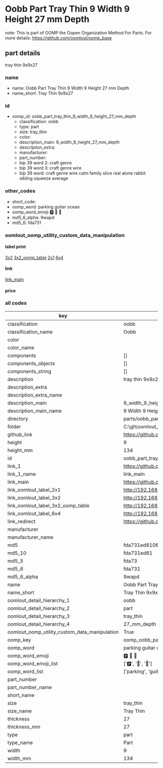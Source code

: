# Oobb Part Tray Thin 9 Width 9 Height 27 mm Depth  

note: This is part of OOMP the Oopen Organization Method For Parts. For more details: https://github.com/oomlout/oomp_base

##  part details
  



tray thin 9x9x27



### name
* name: Oobb Part Tray Thin 9 Width 9 Height 27 mm Depth
* name_short: Tray Thin 9x9x27 
### id
* oomp_id: oobb_part_tray_thin_9_width_9_height_27_mm_depth
  * classification: oobb
  * type: part
  * size: tray_thin
  * color: 
  * description_main: 9_width_9_height_27_mm_depth
  * description_extra: 
  * manufacturer: 
  * part_number: 
  * bip 39 word 2: craft genre
  * bip 39 word 3: craft genre wire
  * bip 39 word: craft genre wire calm family slice real alone rabbit sibling squeeze average

### other_codes
* short_code: 
* oomp_word: parking guitar ocean
* oomp_word_emoji :parking: :guitar: :ocean:
* md5_6_alpha: 9wapd
* md5_6: fda731






### oomlout_oomp_utility_custom_data_manipulation
#### label print
[3x2](http://192.168.1.245:1112/?label=oomp%209wapd)
[3x2_oomp_table](http://192.168.1.108:1112/?label=oomp%209wapd)
[2x1](http://192.168.1.242:1112/?label=oomp%209wapd)
[6x4](http://192.168.1.55:1112/?label=oomp%209wapd)    

#### link

[link_main](https://github.com/oomlout/oomlout_oobb_version_4_generated_parts/tree/main/navigation_oomp/oobb/part/tray_thin/9_width_9_height_27_mm_depth/part)                              

#### price







### all codes 
| key | value |  
| --- | --- |  
| classification | oobb |  
| classification_name | Oobb |  
| color |  |  
| color_name |  |  
| components | [] |  
| components_objects | [] |  
| components_string | [] |  
| description | tray thin 9x9x27 |  
| description_extra |  |  
| description_extra_name |  |  
| description_main | 9_width_9_height_27_mm_depth |  
| description_main_name | 9 Width 9 Height 27 mm Depth |  
| directory | parts/oobb_part_tray_thin_9_width_9_height_27_mm_depth |  
| folder | C:\gh\oomlout_oobb_version_4_generated_parts\parts\oobb_part_tray_thin_9_width_9_height_27_mm_depth |  
| github_link | https://github.com/oomlout/oomlout_oomp_part_src/tree/main/parts/oobb_part_tray_thin_9_width_9_height_27_mm_depth |  
| height | 9 |  
| height_mm | 134 |  
| id | oobb_part_tray_thin_9_width_9_height_27_mm_depth |  
| link_1 | https://github.com/oomlout/oomlout_oobb_version_4_generated_parts/tree/main/navigation_oomp/oobb/part/tray_thin/9_width_9_height_27_mm_depth/part |  
| link_1_name | link_main |  
| link_main | https://github.com/oomlout/oomlout_oobb_version_4_generated_parts/tree/main/navigation_oomp/oobb/part/tray_thin/9_width_9_height_27_mm_depth/part |  
| link_oomlout_label_2x1 | http://192.168.1.242:1112/?label=oomp%209wapd |  
| link_oomlout_label_3x2 | http://192.168.1.245:1112/?label=oomp%209wapd |  
| link_oomlout_label_3x2_oomp_table | http://192.168.1.108:1112/?label=oomp%209wapd |  
| link_oomlout_label_6x4 | http://192.168.1.55:1112/?label=oomp%209wapd |  
| link_redirect | https://github.com/oomlout/oomlout_oobb_version_4_generated_parts/tree/main/parts/oobb_tray_thin_09_09_27 |  
| manufacturer |  |  
| manufacturer_name |  |  
| md5 | fda731ed8106f65f2da94209f8584190 |  
| md5_10 | fda731ed81 |  
| md5_5 | fda73 |  
| md5_6 | fda731 |  
| md5_6_alpha | 9wapd |  
| name | Oobb Part Tray Thin 9 Width 9 Height 27 mm Depth |  
| name_short | Tray Thin 9x9x27  |  
| oomlout_detail_hierarchy_1 | oobb |  
| oomlout_detail_hierarchy_2 | part |  
| oomlout_detail_hierarchy_3 | tray_thin |  
| oomlout_detail_hierarchy_4 | 27_mm_depth |  
| oomlout_oomp_utility_custom_data_manipulation | True |  
| oomp_key | oomp_oobb_part_tray_thin_9_width_9_height_27_mm_depth |  
| oomp_word | parking guitar ocean |  
| oomp_word_emoji | :parking: :guitar: :ocean: |  
| oomp_word_emoji_list | [':parking:', ':guitar:', ':ocean:'] |  
| oomp_word_list | ['parking', 'guitar', 'ocean'] |  
| part_number |  |  
| part_number_name |  |  
| short_name |  |  
| size | tray_thin |  
| size_name | Tray Thin |  
| thickness | 27 |  
| thickness_mm | 27 |  
| type | part |  
| type_name | Part |  
| width | 9 |  
| width_mm | 134 |  
